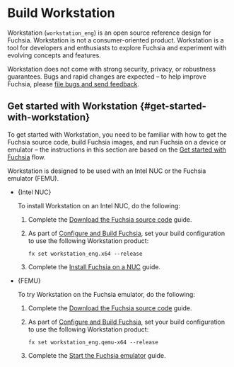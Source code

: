 # Build Workstation

Workstation (`workstation_eng`) is an open source reference design for Fuchsia.
Workstation is not a consumer-oriented product. Workstation is a tool for
developers and enthusiasts to explore Fuchsia and experiment with evolving
concepts and features.

Workstation does not come with strong security, privacy, or robustness
guarantees. Bugs and rapid changes are expected – to help improve Fuchsia,
please [file bugs and send feedback][report-issue].

## Get started with Workstation {#get-started-with-workstation}

To get started with Workstation, you need to be familiar with how to get the
Fuchsia source code, build Fuchsia images, and run Fuchsia on a device or
emulator – the instructions in this section are based on the
[Get started with Fuchsia][get-started-with-fuchsia] flow.

Workstation is designed to be used with an Intel NUC or the Fuchsia emulator
(FEMU).

*   {Intel NUC}

    To install Workstation on an Intel NUC, do the following:

    1.  Complete the [Download the Fuchsia source code][get-fuchsia-source]
        guide.
    2.  As part of [Configure and Build Fuchsia][build-fuchsia], set your build
        configuration to use the following Workstation product:

        ```posix-terminal
        fx set workstation_eng.x64 --release
        ```

    3.  Complete the [Install Fuchsia on a NUC][intel-nuc] guide.

*   {FEMU}

    To try Workstation on the Fuchsia emulator, do the following:

    1.  Complete the [Download the Fuchsia source code][get-fuchsia-source]
        guide.
    2.  As part of [Configure and Build Fuchsia][build-fuchsia], set your build
        configuration to use the following Workstation product:

        ```posix-terminal
        fx set workstation_eng.qemu-x64 --release
        ```

    3.  Complete the [Start the Fuchsia emulator][start-femu] guide.

<!-- Reference links -->

[report-issue]: /contribute/report-issue.md
[get-started-with-fuchsia]: /get-started
[get-fuchsia-source]: /get-started/get_fuchsia_source.md
[build-fuchsia]: /get-started/build_fuchsia.md
[intel-nuc]: /development/hardware/intel_nuc.md
[start-femu]: /get-started/set_up_femu.md
